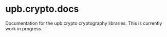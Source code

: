 # upb.crypto.docs
Documentation for the upb.crypto cryptography libraries.
This is currently work in progress.